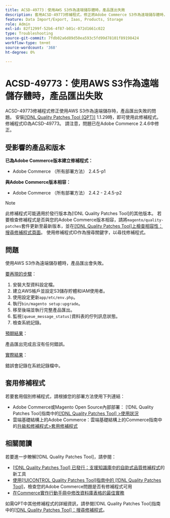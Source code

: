 ```yaml
---
title: ACSD-49773：使用AWS S3作為遠端儲存體時，產品匯出失敗
description: 套用ACSD-49773修補程式，修正將Adobe Commerce S3作為遠端儲存體時，產品匯出失敗的AWS問題。
feature: Data Import/Export, Iaas, Products, Storage
role: Admin
exl-id: 82f1299f-52b6-4f87-b01c-072d1661c022
type: Troubleshooting
source-git-commit: 7fdb02a6d89d50ea593c5fd99d78101f89198424
workflow-type: tm+mt
source-wordcount: '368'
ht-degree: 0%

---
```


# ACSD-49773：使用AWS S3作為遠端儲存體時，產品匯出失敗

ACSD-49773修補程式修正使用AWS S3作為遠端儲存時，產品匯出失敗的問題。 安裝[[!DNL Quality Patches Tool (QPT)]](https://experienceleague.adobe.com/en/docs/commerce-operations/tools/quality-patches-tool/quality-patches-tool-to-self-serve-quality-patches) 1.1.29時，即可使用此修補程式。 修補程式ID為ACSD-49773。 請注意，問題已在Adobe Commerce 2.4.6中修正。

## 受影響的產品和版本

**已為Adobe Commerce版本建立修補程式：**

* Adobe Commerce （所有部署方法） 2.4.5-p1

**與Adobe Commerce版本相容：**

* Adobe Commerce （所有部署方法） 2.4.2 - 2.4.5-p2

>[!NOTE]
>
>此修補程式可能適用於發行版本為[!DNL Quality Patches Tool]的其他版本。 若要檢查修補程式是否與您的Adobe Commerce版本相容，請將`magento/quality-patches`套件更新至最新版本，並在[[!DNL Quality Patches Tool]上檢查相容性：搜尋修補程式頁面](https://experienceleague.adobe.com/tools/commerce-quality-patches/index.html)。 使用修補程式ID作為搜尋關鍵字，以尋找修補程式。

## 問題

使用AWS S3作為遠端儲存體時，產品匯出會失敗。

<u>要再現的步驟</u>：

1. 安裝大型資料設定檔。
1. 建立AWS帳戶並設定S3儲存貯體和IAM使用者。
1. 使用設定更新`app/etc/env.php`。
1. 執行`bin/magento setup:upgrade`。
1. 移至後端並執行完整產品匯出。
1. 監視`[queue_message_status]`資料表的佇列訊息狀態。
1. 檢查系統記錄。

<u>預期結果</u>：

產品匯出完成且沒有任何錯誤。

<u>實際結果</u>：

錯誤會記錄在系統記錄檔中。

## 套用修補程式

若要套用個別修補程式，請根據您的部署方法使用下列連結：

* Adobe Commerce或Magento Open Source內部部署： [!DNL Quality Patches Tool]指南中的[[!DNL Quality Patches Tool] >使用狀況](/help/tools/quality-patches-tool/usage.md)
* 雲端基礎結構上的Adobe Commerce：雲端基礎結構上的Commerce指南中的[升級和修補程式>套用修補程式](https://experienceleague.adobe.com/docs/commerce-cloud-service/user-guide/develop/upgrade/apply-patches.html)

## 相關閱讀

若要進一步瞭解[!DNL Quality Patches Tool]，請參閱：

* [[!DNL Quality Patches Tool] 已發行：支援知識庫中的自助式品質修補程式](https://experienceleague.adobe.com/en/docs/commerce-operations/tools/quality-patches-tool/quality-patches-tool-to-self-serve-quality-patches)的新工具
* [使用[!UICONTROL Quality Patches Tool]指南中的 [!DNL Quality Patches Tool]](/help/tools/quality-patches-tool/patches-available-in-qpt/check-patch-for-magento-issue-with-magento-quality-patches.md)，檢查您的Adobe Commerce問題是否有修補程式可用
* [在Commerce實作行動手冊中修改資料庫表格的最佳實務](https://experienceleague.adobe.com/en/docs/commerce-operations/implementation-playbook/best-practices/development/modifying-core-and-third-party-tables#why-adobe-recommends-avoiding-modifications)

如需QPT中其他修補程式的詳細資訊，請參閱[!DNL Quality Patches Tool]指南中的[[!DNL Quality Patches Tool]：搜尋修補程式](https://experienceleague.adobe.com/tools/commerce-quality-patches/index.html)。
